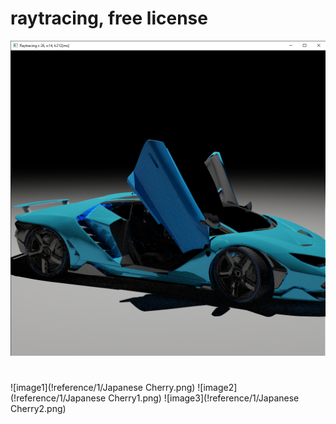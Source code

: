 # raytracing, free license


![image](!reference/1/Example1.png)
# 
![image1](!reference/1/Japanese Cherry.png) 
![image2](!reference/1/Japanese Cherry1.png) 
![image3](!reference/1/Japanese Cherry2.png) 
